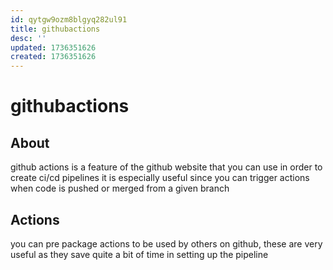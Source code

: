```yaml
---
id: qytgw9ozm8blgyq282ul91
title: githubactions
desc: ''
updated: 1736351626
created: 1736351626
---
```

# githubactions

## About

github actions is a feature of the github website that you can use in order to create ci/cd pipelines
it is especially useful since you can trigger actions when code is pushed or merged from a given
branch


## Actions

you can pre package actions to be used by others on github, these are very useful as they save quite a bit of time
in setting up the pipeline

